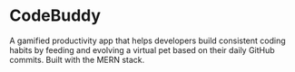 # CodeBuddy
A gamified productivity app that helps developers build consistent coding habits by feeding and evolving a virtual pet based on their daily GitHub commits. Built with the MERN stack.
